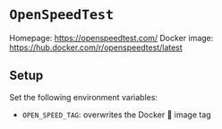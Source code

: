 # `OpenSpeedTest`

Homepage: https://openspeedtest.com/
Docker image: https://hub.docker.com/r/openspeedtest/latest

## Setup

Set the following environment variables:
* `OPEN_SPEED_TAG`: overwrites the Docker :whale: image tag
